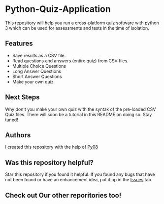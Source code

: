 # Python-Quiz-Application
This repository will help you run a cross-platform quiz software with python 3 which can be used for assessments and tests in the time of isolation.
## Features

* Save results as a CSV file.
* Read questions and answers (entire quiz) from CSV files.
* Multiple Choice Questions
* Long Answer Questions
* Short Answer Questions
* Make your own quiz

## Next Steps
Why don't you make your own quiz with the syntax of the pre-loaded CSV Quiz files. There will soon be a tutorial in this README on doing so. Stay tuned!

## Authors
I created this repository with the help of [Py08](https://github.com/Py08)

## Was this repository helpful?
Star this repository if you found it helpful. If you found any bugs that have not been found or have an enhancement idea, put it up in the [Issues](https://github.com/VismayaAtreya/Python-Quiz-Application/issues) tab.

## Check out Our other reporitories too!

